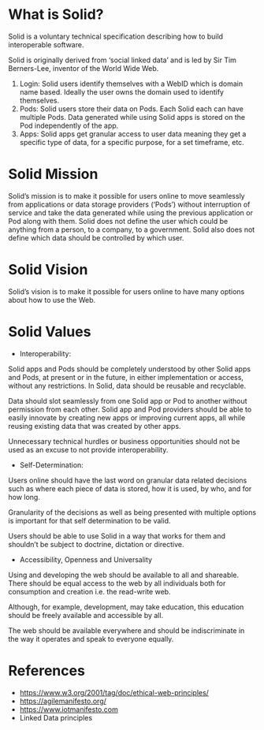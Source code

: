 # What is Solid? 

Solid is a voluntary technical specification describing how to build interoperable software. 

Solid is originally derived from ‘social linked data’ and is led by Sir Tim Berners-Lee, inventor of the World Wide Web. 

1.	Login: Solid users identify themselves with a WebID which is domain name based. Ideally the user owns the domain used to identify themselves. 
2.	Pods: Solid users store their data on Pods. Each Solid each can have multiple Pods. Data generated while using Solid apps is stored on the Pod independently of the app. 
3.	Apps: Solid apps get granular access to user data meaning they get a specific type of data, for a specific purpose, for a set timeframe, etc. 

# Solid Mission 

Solid’s mission is to make it possible for users online to move seamlessly from applications or data storage providers (‘Pods’) without interruption of service and take the data generated while using the previous application or Pod along with them. Solid does not define the user which could be anything from a person, to a company, to a government. Solid also does not define which data should be controlled by which user.

# Solid Vision 

Solid’s vision is to make it possible for users online to have many options about how to use the Web. 

# Solid Values 

* Interoperability: 

Solid apps and Pods should be completely understood by other Solid apps and Pods, at present or in the future, in either implementation or access, without any restrictions. In Solid, data should be reusable and recyclable.  

Data should slot seamlessly from one Solid app or Pod to another without permission from each other. Solid app and Pod providers should be able to easily innovate by creating new apps or improving current apps, all while reusing existing data that was created by other apps. 

Unnecessary technical hurdles or business opportunities should not be used as an excuse to not provide interoperability.  

* Self-Determination: 

Users online should have the last word on granular data related decisions such as where each piece of data is stored, how it is used, by who, and for how long. 

Granularity of the decisions as well as being presented with multiple options is important for that self determination to be valid. 

Users should be able to use Solid in a way that works for them and shouldn’t be subject to doctrine, dictation or directive.

* Accessibility, Openness and Universality

Using and developing the web should be available to all and shareable. There should be equal access to the web by all individuals both for consumption and creation i.e. the read-write web. 

Although, for example, development, may take education, this education should be freely available and accessible by all. 

The web should be available everywhere and should be indiscriminate in the way it operates and speak to everyone equally.

# References 

* https://www.w3.org/2001/tag/doc/ethical-web-principles/
* https://agilemanifesto.org/
* https://www.iotmanifesto.com
* Linked Data principles
